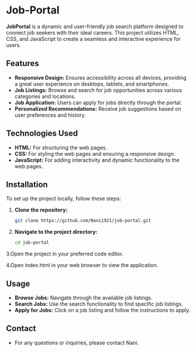 # Job-Portal

**JobPortal** is a dynamic and user-friendly job search platform designed to connect job seekers with their ideal careers. This project utilizes HTML, CSS, and JavaScript to create a seamless and interactive experience for users.

## Features

- **Responsive Design:** Ensures accessibility across all devices, providing a great user experience on desktops, tablets, and smartphones.
- **Job Listings:** Browse and search for job opportunities across various categories and locations.
- **Job Application:** Users can apply for jobs directly through the portal.
- **Personalized Recommendations:** Receive job suggestions based on user preferences and history.

## Technologies Used

- **HTML:** For structuring the web pages.
- **CSS:** For styling the web pages and ensuring a responsive design.
- **JavaScript:** For adding interactivity and dynamic functionality to the web pages.

## Installation

To set up the project locally, follow these steps:

1. **Clone the repository:**
   ```sh
   git clone https://github.com/Nani1921/job-portal.git

2. **Navigate to the project directory:**
   ```sh
   cd job-portal

3.Open the project in your preferred code editor.

4.Open index.html in your web browser to view the application.


## Usage

- **Browse Jobs:** Navigate through the available job listings.
- **Search Jobs:** Use the search functionality to find specific job listings.
- **Apply for Jobs:** Click on a job listing and follow the instructions to apply.

## Contact
- For any questions or inquiries, please contact Nani.
